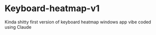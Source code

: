# Keyboard-heatmap-v1
Kinda shitty first version of keyboard heatmap windows app vibe coded using Claude
